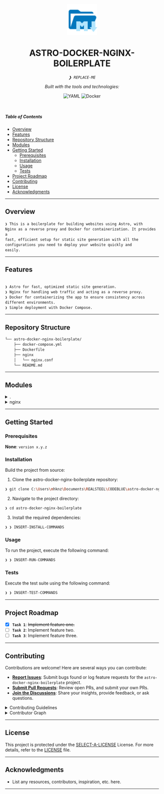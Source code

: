 <p align="center">
  <img src="https://raw.githubusercontent.com/PKief/vscode-material-icon-theme/ec559a9f6bfd399b82bb44393651661b08aaf7ba/icons/folder-markdown-open.svg" width="20%" alt="ASTRO-DOCKER-NGINX-BOILERPLATE-logo">
</p>
<p align="center">
    <h1 align="center">ASTRO-DOCKER-NGINX-BOILERPLATE</h1>
</p>
<p align="center">
    <em><code>❯ REPLACE-ME</code></em>
</p>
<p align="center">
	<!-- local repository, no metadata badges. --></p>
<p align="center">
		<em>Built with the tools and technologies:</em>
</p>
<p align="center">
	<img src="https://img.shields.io/badge/YAML-CB171E.svg?style=default&logo=YAML&logoColor=white" alt="YAML">
	<img src="https://img.shields.io/badge/Docker-2496ED.svg?style=default&logo=Docker&logoColor=white" alt="Docker">
</p>

<br>

#####  Table of Contents

- [ Overview](#-overview)
- [ Features](#-features)
- [ Repository Structure](#-repository-structure)
- [ Modules](#-modules)
- [ Getting Started](#-getting-started)
    - [ Prerequisites](#-prerequisites)
    - [ Installation](#-installation)
    - [ Usage](#-usage)
    - [ Tests](#-tests)
- [ Project Roadmap](#-project-roadmap)
- [ Contributing](#-contributing)
- [ License](#-license)
- [ Acknowledgments](#-acknowledgments)

---

##  Overview

<code>❯ This is a boilerplate for building websites using Astro, with Nginx as a reverse proxy and Docker for containerization. It provides a fast, efficient setup for static site generation with all the configurations you need to deploy your website quickly and easily.</code>

---

##  Features

<code>
❯ Astro for fast, optimized static site generation.
❯ Nginx for handling web traffic and acting as a reverse proxy.
❯ Docker for containerizing the app to ensure consistency across different environments.
❯ Simple deployment with Docker Compose.</code>

---

##  Repository Structure

```sh
└── astro-docker-nginx-boilerplate/
    ├── docker-compose.yml
    ├── Dockerfile
    ├── nginx
    │   └── nginx.conf
    └── README.md
```

---

##  Modules

<details closed><summary>.</summary>

| File | Summary |
| --- | --- |
| [docker-compose.yml](C:\Users\mhknz\Documents\REALSTEEL\CODEBLUE\astro-docker-nginx-boilerplate\docker-compose.yml) | <code>❯ REPLACE-ME</code> |
| [Dockerfile](C:\Users\mhknz\Documents\REALSTEEL\CODEBLUE\astro-docker-nginx-boilerplate\Dockerfile) | <code>❯ REPLACE-ME</code> |

</details>

<details closed><summary>nginx</summary>

| File | Summary |
| --- | --- |
| [nginx.conf](C:\Users\mhknz\Documents\REALSTEEL\CODEBLUE\astro-docker-nginx-boilerplate\nginx\nginx.conf) | <code>❯ REPLACE-ME</code> |

</details>

---

##  Getting Started

###  Prerequisites

**None**: `version x.y.z`

###  Installation

Build the project from source:

1. Clone the astro-docker-nginx-boilerplate repository:
```sh
❯ git clone C:\Users\mhknz\Documents\REALSTEEL\CODEBLUE\astro-docker-nginx-boilerplate
```

2. Navigate to the project directory:
```sh
❯ cd astro-docker-nginx-boilerplate
```

3. Install the required dependencies:
```sh
❯ ❯ INSERT-INSTALL-COMMANDS
```

###  Usage

To run the project, execute the following command:

```sh
❯ ❯ INSERT-RUN-COMMANDS
```

###  Tests

Execute the test suite using the following command:

```sh
❯ ❯ INSERT-TEST-COMMANDS
```

---

##  Project Roadmap

- [X] **`Task 1`**: <strike>Implement feature one.</strike>
- [ ] **`Task 2`**: Implement feature two.
- [ ] **`Task 3`**: Implement feature three.

---

##  Contributing

Contributions are welcome! Here are several ways you can contribute:

- **[Report Issues](https://LOCAL/CODEBLUE/astro-docker-nginx-boilerplate/issues)**: Submit bugs found or log feature requests for the `astro-docker-nginx-boilerplate` project.
- **[Submit Pull Requests](https://LOCAL/CODEBLUE/astro-docker-nginx-boilerplate/blob/main/CONTRIBUTING.md)**: Review open PRs, and submit your own PRs.
- **[Join the Discussions](https://LOCAL/CODEBLUE/astro-docker-nginx-boilerplate/discussions)**: Share your insights, provide feedback, or ask questions.

<details closed>
<summary>Contributing Guidelines</summary>

1. **Fork the Repository**: Start by forking the project repository to your LOCAL account.
2. **Clone Locally**: Clone the forked repository to your local machine using a git client.
   ```sh
   git clone C:\Users\mhknz\Documents\REALSTEEL\CODEBLUE\astro-docker-nginx-boilerplate
   ```
3. **Create a New Branch**: Always work on a new branch, giving it a descriptive name.
   ```sh
   git checkout -b new-feature-x
   ```
4. **Make Your Changes**: Develop and test your changes locally.
5. **Commit Your Changes**: Commit with a clear message describing your updates.
   ```sh
   git commit -m 'Implemented new feature x.'
   ```
6. **Push to LOCAL**: Push the changes to your forked repository.
   ```sh
   git push origin new-feature-x
   ```
7. **Submit a Pull Request**: Create a PR against the original project repository. Clearly describe the changes and their motivations.
8. **Review**: Once your PR is reviewed and approved, it will be merged into the main branch. Congratulations on your contribution!
</details>

<details closed>
<summary>Contributor Graph</summary>
<br>
<p align="left">
   <a href="https://LOCAL{/CODEBLUE/astro-docker-nginx-boilerplate/}graphs/contributors">
      <img src="https://contrib.rocks/image?repo=CODEBLUE/astro-docker-nginx-boilerplate">
   </a>
</p>
</details>

---

##  License

This project is protected under the [SELECT-A-LICENSE](https://choosealicense.com/licenses) License. For more details, refer to the [LICENSE](https://choosealicense.com/licenses/) file.

---

##  Acknowledgments

- List any resources, contributors, inspiration, etc. here.

---
